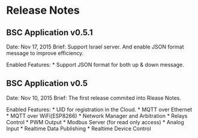 Release Notes
=============

BSC Application v0.5.1
----------------------

Date: Nov 17, 2015
Brief: Support Israel server.
       And enable JSON format message to improve efficiency.

Enabled Features:
    * Support JSON format for both up & down message.


BSC Application v0.5
--------------------

Date: Nov 10, 2015
Brief: The first release commited into Rlease Notes.

Enabled Features:
    * UID for registration in the Cloud.
    * MQTT over Ethernet
    * MQTT over WiFi(ESP8266)
    * Network Manager and Arbitration
    * Relays Control
    * PWM Output
    * Modbus Server (for read only access)
    * Analog Input
    * Realtime Data Publishing
    * Realtime Device Control
